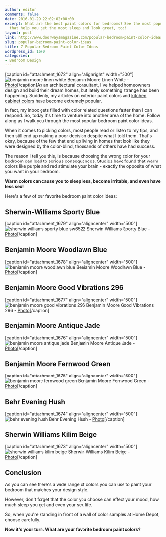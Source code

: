 ```yaml
---
author: editor
comments: false
date: 2016-01-29 22:02:02+00:00
excerpt: What are the best paint colors for bedrooms? See the most popular colors
  that help you get the most sleep and look great, too!
layout: post
link: http://www.doorwaysmagazine.com/popular-bedroom-paint-color-ideas/
slug: popular-bedroom-paint-color-ideas
title: 7 Popular Bedroom Paint Color Ideas
wordpress_id: 1670
categories:
- Bedroom Design
---
```


[caption id="attachment_1672" align="alignright" width="300"]![benjamin moore linen white](http://www.doorwaysmagazine.com/wp-content/uploads/benjamin_moore_linen_white-300x199.jpg) Benjamin Moore Linen White - [Photo](http://www.houzz.com/photos/155274/Amagansett-Beach-Retreat-beach-style-bedroom-new-york)[/caption]As an architectural consultant, I've helped homeowners design and build their dream homes, but lately something strange has been happening. Suddenly, my articles on exterior paint colors and [kitchen cabinet colors](http://www.doorwaysmagazine.com/kitchen-cabinet-colors/) have become extremely popular. 

In fact, my inbox gets filled with color related questions faster than I can respond. So, today it's time to venture into another area of the home. Follow along as I walk you through the most popular bedroom paint color ideas.

When it comes to picking colors, most people read or listen to my tips, and then still end up making a poor decision despite what I told them. That's okay, because of the few that end up living in homes that look like they were designed by the color-blind, thousands of others have had success. 

The reason I tell you this, is because choosing the wrong color for your bedroom can lead to serious consequences. [Studies have found](http://www.dailymail.co.uk/news/article-2325476/Want-good-nights-sleep-Find-colours-use-bedroom-avoid-decent-kip.html) that warm colors like purple and red stimulate your brain - exactly the opposite of what you want in your bedroom. 

**Warm colors can cause you to sleep less, become irritable, and even have less sex!**

Here's a few of our favorite bedroom paint color ideas:



## Sherwin-Williams Sporty Blue



[caption id="attachment_1679" align="aligncenter" width="500"]![sherwin williams sporty blue sw6522](http://www.doorwaysmagazine.com/wp-content/uploads/sherwin_williams_sporty_blue_sw6522.jpg) Sherwin Williams Sporty Blue - [Photo](http://www.houzz.com/photos/382007/Guest-Bedroom-traditional-bedroom-philadelphia)[/caption]



## Benjamin Moore Woodlawn Blue



[caption id="attachment_1678" align="aligncenter" width="500"]![benjamin moore woodlawn blue](http://www.doorwaysmagazine.com/wp-content/uploads/benjamin_moore_woodlawn_blue.jpg) Benjamin Moore Woodlawn Blue - [Photo](http://www.houzz.com/photos/2096315/Camelia-Court-traditional-bedroom-portland)[/caption]



## Benjamin Moore Good Vibrations 296



[caption id="attachment_1677" align="aligncenter" width="500"]![benjamin moore good vibrations 296](http://www.doorwaysmagazine.com/wp-content/uploads/benjamin_moore_good_vibrations_296.jpg) Benjamin Moore Good Vibrations 296 - [Photo](http://www.houzz.com/photos/44114/Chapel-Ridge-traditional-bedroom-other-metro)[/caption]



## Benjamin Moore Antique Jade



[caption id="attachment_1676" align="aligncenter" width="500"]![benjamin moore antique jade](http://www.doorwaysmagazine.com/wp-content/uploads/benjamin_moore_antique_jade.jpg) Benjamin Moore Antique Jade - [Photo](http://www.houzz.com/photos/355987/Breakers-Beach-House-beach-style-bedroom-)[/caption]



## Benjamin Moore Fernwood Green



[caption id="attachment_1675" align="aligncenter" width="500"]![benjamin moore fernwood green](http://www.doorwaysmagazine.com/wp-content/uploads/benjamin_moore_fernwood_green.jpg) Benjamin Moore Fernwood Green - [Photo](http://www.houzz.com/photos/606421/Calming-Master-Bedroom-traditional-bedroom-minneapolis)[/caption]



## Behr Evening Hush



[caption id="attachment_1674" align="aligncenter" width="500"]![behr evening hush](http://www.doorwaysmagazine.com/wp-content/uploads/behr_evening_hush.jpg) Behr Evening Hush - [Photo](http://www.houzz.com/photos/106764/Michelle-s-Master-Bedroom--contemporary-bedroom-other-metro)[/caption]



## Sherwin Williams Kilim Beige



[caption id="attachment_1673" align="aligncenter" width="500"]![sherwin williams kilim beige](http://www.doorwaysmagazine.com/wp-content/uploads/sherwin_williams_kilim_beige.jpg) Sherwin Williams Kilim Beige - [Photo](http://www.houzz.com/photos/523808/Knudson-Interiors-contemporary-bedroom-denver)[/caption]



## Conclusion



As you can see there's a wide range of colors you can use to paint your bedroom that matches your design style. 

However, don't forget that the color you choose can effect your mood, how much sleep you get and even your sex life.

So, when you're standing in front of a wall of color samples at Home Depot, choose carefully.

**Now it's your turn. What are your favorite bedroom paint colors?**
